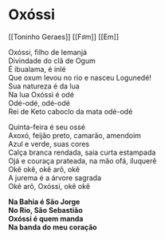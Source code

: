 # Oxóssi
[[Toninho Geraes]] [[F♯m]] [[Em]]

Oxóssi, filho de Iemanjá  
Divindade do clã de Ogum  
É ibualama, é inlé  
Que oxum levou no rio e nasceu Logunedé!  
Sua natureza é da lua  
Na lua Oxóssi é odé  
Odé-odé, odé-odé  
Rei de Keto caboclo da mata odé-odé

Quinta-feira é seu ossé  
Axoxó, feijão preto, camarão, amendoim  
Azul e verde, suas cores  
Calça branca rendada, saia curta estampada  
Ojá e couraça prateada, na mão ofá, iluquerê  
Okê okê, okê arô, okê  
A jurema é a árvore sagrada  
Okê arô, Oxóssi, okê okê

**Na Bahia é São Jorge  
No Rio, São Sebastião  
Oxóssi é quem manda  
Na banda do meu coração**